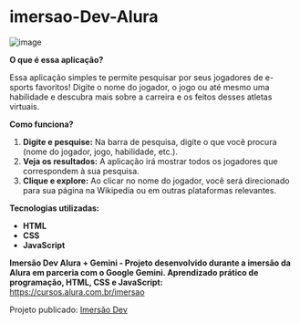 # imersao-Dev-Alura
![image](https://github.com/user-attachments/assets/5a04f41a-7edf-42a4-be7f-4f8589815dc0)


**O que é essa aplicação?**

Essa aplicação simples te permite pesquisar por seus jogadores de e-sports favoritos! Digite o nome do jogador, o jogo ou até mesmo uma habilidade e descubra mais sobre a carreira e os feitos desses atletas virtuais.

**Como funciona?**

1. **Digite e pesquise:** Na barra de pesquisa, digite o que você procura (nome do jogador, jogo, habilidade, etc.).
2. **Veja os resultados:** A aplicação irá mostrar todos os jogadores que correspondem à sua pesquisa.
3. **Clique e explore:** Ao clicar no nome do jogador, você será direcionado para sua página na Wikipedia ou em outras plataformas relevantes.

**Tecnologias utilizadas:**

* **HTML**
* **CSS**
* **JavaScript**

**Imersão Dev Alura + Gemini - Projeto desenvolvido durante a imersão da Alura em parceria com o Google Gemini. Aprendizado prático de programação, HTML, CSS e JavaScript:**
https://cursos.alura.com.br/imersao

Projeto publicado:
[Imersão Dev](https://imersao-alura.netlify.app/)
